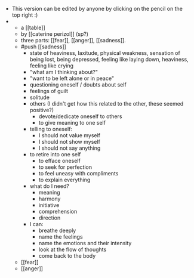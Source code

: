 - This version can be edited by anyone by clicking on the pencil on the top right :)
- - a [[table]]
  - by [[caterine perizol]] (sp?)
  - three parts: [[fear]], [[anger]], [[sadness]].
  - #push [[sadness]]
    - state of heaviness, laxitude, physical weakness, sensation of being lost, being depressed, feeling like laying down, heaviness, feeling like crying
    - "what am I thinking about?"
    - "want to be left alone or in peace"
    - questioning oneself / doubts about self
    - feelings of guilt
    - solitude
    - others (I didn't get how this related to the other, these seemed positive?)
      - devote/dedicate oneself to others
      - to give meaning to one self
    - telling to oneself:
      - I should not value myself
      - I should not show myself
      - I should not say anything
    - to retire into one self
      - to efface oneself
      - to seek for perfection
      - to feel uneasy with compliments
      - to explain everything
    - what do I need?
      - meaning
      - harmony
      - initiative
      - comprehension
      - direction
    - I can:
      - breathe deeply
      - name the feelings
      - name the emotions and their intensity
      - look at the flow of thoughts
      - come back to the body
  - [[fear]]
  - [[anger]]
